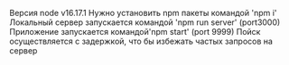 Версия node v16.17.1
Нужно установить npm пакеты командой 'npm i'
Локальный сервер запускается командой 'npm run server' (port3000)
Приложение запускается командой'npm start' (port 9999)
Пойск осуществляется с задержкой, что бы избежать частых запросов на сервер
